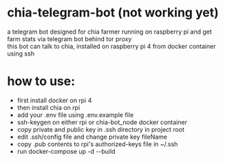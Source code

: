 # chia-telegram-bot (not working yet)

a telegram bot designed for chia farmer running on raspberry pi and get farm stats via telegram bot behind tor proxy <br />
this bot can talk to chia, installed on raspberry pi 4 from docker container using ssh <br />

# how to use:

- first install docker on rpi 4 <br />
- then install chia on rpi <br />
- add your .env file using .env.example file <br />
- ssh-keygen on either rpi or chia-bot_node docker container <br />
- copy private and public key in .ssh directory in project root <br />
- edit .ssh/config file and change private key fileName <br />
- copy .pub contents to rpi's authorized-keys file in ~/.ssh <br />
- run docker-compose up -d --build <br />
